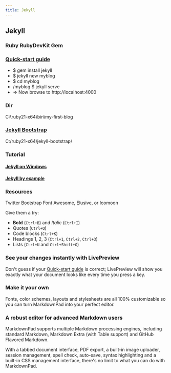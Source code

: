 ```yaml
---
title: Jekyll
---
```

## Jekyll ##
 
### Ruby RubyDevKit Gem ###


### [Quick-start guide](http://jekyllrb.com/docs/quickstart/) ###

-  $ gem install jekyll
-  $ jekyll new myblog
- $ cd myblog
- /myblog $ jekyll serve
- => Now browse to http://localhost:4000

### Dir ###

C:\ruby21-x64\bin\my-first-blog

### [Jekyll Bootstrap](http://jekyllbootstrap.com/usage/jekyll-quick-start.html) ###
C:/ruby21-x64/jekyll-bootstrap/


### Tutorial ###
#### [Jekyll on Windows](http://jekyll-windows.juthilo.com) ####
#### [Jekyll by example](http://learn.andrewmunsell.com/learn/jekyll-by-example/tutorial/) ####



### Resources ###
Twitter Bootstrap
Font Awesome, Elusive, or Icomoon


Give them a try:

- **Bold** (`Ctrl+B`) and *Italic* (`Ctrl+I`)
- Quotes (`Ctrl+Q`)
- Code blocks (`Ctrl+K`)
- Headings 1, 2, 3 (`Ctrl+1`, `Ctrl+2`, `Ctrl+3`)
- Lists (`Ctrl+U` and `Ctrl+Shift+O`)

### See your changes instantly with LivePreview ###

Don't guess if your [Quick-start guide](http://jekyllrb.com/docs/quickstart/) is correct; LivePreview will show you exactly what your document looks like every time you press a key.

### Make it your own ###

Fonts, color schemes, layouts and stylesheets are all 100% customizable so you can turn MarkdownPad into your perfect editor.

### A robust editor for advanced Markdown users ###

MarkdownPad supports multiple Markdown processing engines, including standard Markdown, Markdown Extra (with Table support) and GitHub Flavored Markdown.

With a tabbed document interface, PDF export, a built-in image uploader, session management, spell check, auto-save, syntax highlighting and a built-in CSS management interface, there's no limit to what you can do with MarkdownPad.
